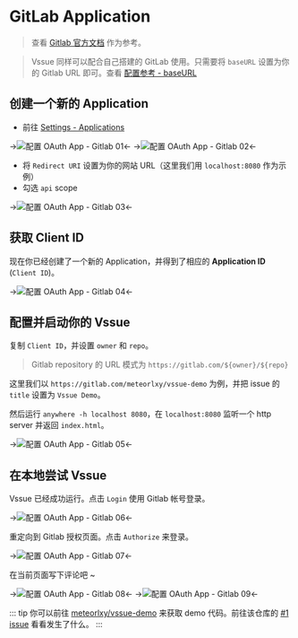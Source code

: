 # GitLab Application

> 查看 [Gitlab 官方文档](https://docs.gitlab.com/ce/integration/oauth_provider.html#adding-an-application-through-the-profile) 作为参考。

> Vssue 同样可以配合自己搭建的 GitLab 使用。只需要将 `baseURL` 设置为你的 Gitlab URL 即可。查看 [配置参考 - baseURL](../options/README.md#baseurl)

## 创建一个新的 Application

- 前往 [Settings - Applications](https://gitlab.com/profile/applications)

->![配置 OAuth App - Gitlab 01](/assets/img/oauth-app-gitlab-01.png)<-
->![配置 OAuth App - Gitlab 02](/assets/img/oauth-app-gitlab-02.png)<-

- 将 `Redirect URI` 设置为你的网站 URL（这里我们用 `localhost:8080` 作为示例）
- 勾选 `api` scope

->![配置 OAuth App - Gitlab 03](/assets/img/oauth-app-gitlab-03.png)<-

## 获取 Client ID

现在你已经创建了一个新的 Application，并得到了相应的 __Application ID__ (`Client ID`)。

->![配置 OAuth App - Gitlab 04](/assets/img/oauth-app-gitlab-04.png)<-

## 配置并启动你的 Vssue

复制 `Client ID`，并设置 `owner` 和 `repo`。

> Gitlab repository 的 URL 模式为 `https://gitlab.com/${owner}/${repo}`

这里我们以 `https://gitlab.com/meteorlxy/vssue-demo` 为例，并把 issue 的 `title` 设置为 `Vssue Demo`。

然后运行 `anywhere -h localhost 8080`，在 `localhost:8080` 监听一个 http server 并返回 `index.html`。

->![配置 OAuth App - Gitlab 05](/assets/img/oauth-app-gitlab-05.png)<-

## 在本地尝试 Vssue

Vssue 已经成功运行。点击 `Login` 使用 Gitlab 帐号登录。

->![配置 OAuth App - Gitlab 06](/assets/img/oauth-app-gitlab-06.png)<-

重定向到 Gitlab 授权页面。点击 `Authorize` 来登录。

->![配置 OAuth App - Gitlab 07](/assets/img/oauth-app-gitlab-07.png)<-

在当前页面写下评论吧 ~

->![配置 OAuth App - Gitlab 08](/assets/img/oauth-app-gitlab-08.png)<-
->![配置 OAuth App - Gitlab 09](/assets/img/oauth-app-gitlab-09.png)<-

::: tip
你可以前往 [meteorlxy/vssue-demo](https://gitlab.com/meteorlxy/vssue-demo) 来获取 demo 代码。前往该仓库的 [#1 issue](https://gitlab.com/meteorlxy/vssue-demo/issues/1) 看看发生了什么。
:::

